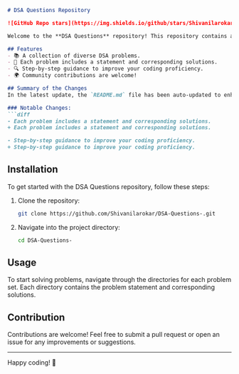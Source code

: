 ```markdown
# DSA Questions Repository

![GitHub Repo stars](https://img.shields.io/github/stars/Shivanilarokar/DSA-Questions-) ![GitHub forks](https://img.shields.io/github/forks/Shivanilarokar/DSA-Questions-) ![GitHub issues](https://img.shields.io/github/issues/Shivanilarokar/DSA-Questions-)

Welcome to the **DSA Questions** repository! This repository contains a collection of programming challenges designed to help developers practice and improve their Data Structures and Algorithms skills.

## Features
- 📚 A collection of diverse DSA problems.
- 📝 Each problem includes a statement and corresponding solutions.
- 🔍 Step-by-step guidance to improve your coding proficiency.
- 🌍 Community contributions are welcome!

## Summary of the Changes
In the latest update, the `README.md` file has been auto-updated to enhance clarity and presentation.

### Notable Changes:
```diff
- Each problem includes a statement and corresponding solutions.
+ Each problem includes a statement and corresponding solutions.

- Step-by-step guidance to improve your coding proficiency.
+ Step-by-step guidance to improve your coding proficiency.
```

## Installation
To get started with the DSA Questions repository, follow these steps:

1. Clone the repository:
    ```bash
    git clone https://github.com/Shivanilarokar/DSA-Questions-.git
    ```

2. Navigate into the project directory:
    ```bash
    cd DSA-Questions-
    ```

## Usage
To start solving problems, navigate through the directories for each problem set. Each directory contains the problem statement and corresponding solutions.

## Contribution
Contributions are welcome! Feel free to submit a pull request or open an issue for any improvements or suggestions.

---

Happy coding! 🎉
```